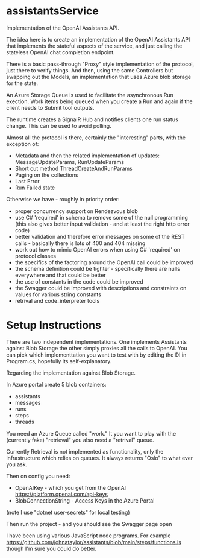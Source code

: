 # assistantsService
Implementation of the OpenAI Assistants API.

The idea here is to create an implementation of the OpenAI Assistants API that implements the stateful aspects of the service, and just calling the stateless OpenAI chat completion endpoint.

There is a basic pass-through "Proxy" style implementation of the protocol, just there to verify things. And then, using the same Controllers but swapping out the Models, an implementation that uses Azure blob storage for the state.

An Azure Storage Queue is used to facilitate the asynchronous Run exection. Work items being queued when you create a Run and again if the client needs to Submit tool outputs.

The runtime creates a SignalR Hub and notifies clients one run status change. This can be used to avoid polling.

Almost all the protocol is there, certainly the "interesting" parts, with the exception of:
- Metadata and then the related implementation of updates: MessageUpdateParams, RunUpdateParams
- Short cut method ThreadCreateAndRunParams
- Paging on the collections
- Last Error
- Run Failed state

Otherwise we have - roughly in priority order:
- proper concurrency support on Rendezvous blob 
- use C# 'required' in schema to remove some of the null programming (this also gives better input validation - and at least the right http error code)
- better validation and therefore error messages on some of the REST calls - basically there is lots of 400 and 404 missing
- work out how to mimic OpenAI errors when using C# 'required' on protocol classes 
- the specifics of the factoring around the OpenAI call could be improved 
- the schema definition could be tighter - specifically there are nulls everywhere and that could be better
- the use of constants in the code could be improved
- the Swagger could be improved with descriptions and constraints on values for various string constants
- retrival and code_interpreter tools

# Setup Instructions

There are two independent implementations. One implements Assistants against Blob Storage the other simply proxies all the calls to OpenAI.
You can pick which implementtation you want to test with by editing the DI in Program.cs, hopefully its self-explanatory.

Regarding the implementation against Blob Storage.

In Azure portal create 5 blob containers:
- assistants
- messages
- runs
- steps
- threads

You need an Azure Queue called "work." It you want to play with the (currently fake) "retrieval" you also need a "retrival" queue.

Currently Retrieval is not implemented as functionality, only the infrastructure which relies on queues. It always returns "Oslo" to what ever you ask.

Then on config you need:
- OpenAIKey - which you get from the OpenAI https://platform.openai.com/api-keys
- BlobConnectionString - Access Keys in the Azure Portal

(note I use "dotnet user-secrets" for local testing)
  
Then run the project - and you should see the Swagger page open

I have been using various JavaScript node programs. For example https://github.com/johnataylor/assistants/blob/main/steps/functions.js though I'm sure you could do better.




  
